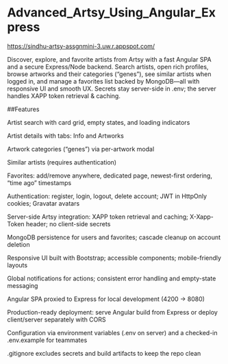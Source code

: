 # Advanced_Artsy_Using_Angular_Express

https://sindhu-artsy-assgnmini-3.uw.r.appspot.com/

Discover, explore, and favorite artists from Artsy with a fast Angular SPA and a secure Express/Node backend. Search artists, open rich profiles, browse artworks and their categories (“genes”), see similar artists when logged in, and manage a favorites list backed by MongoDB—all with responsive UI and smooth UX. Secrets stay server-side in .env; the server handles XAPP token retrieval & caching. 

##Features

Artist search with card grid, empty states, and loading indicators

Artist details with tabs: Info and Artworks

Artwork categories (“genes”) via per-artwork modal

Similar artists (requires authentication)

Favorites: add/remove anywhere, dedicated page, newest-first ordering, “time ago” timestamps

Authentication: register, login, logout, delete account; JWT in HttpOnly cookies; Gravatar avatars

Server-side Artsy integration: XAPP token retrieval and caching; X-Xapp-Token header; no client-side secrets

MongoDB persistence for users and favorites; cascade cleanup on account deletion

Responsive UI built with Bootstrap; accessible components; mobile-friendly layouts

Global notifications for actions; consistent error handling and empty-state messaging

Angular SPA proxied to Express for local development (4200 → 8080)

Production-ready deployment: serve Angular build from Express or deploy client/server separately with CORS

Configuration via environment variables (.env on server) and a checked-in .env.example for teammates

.gitignore excludes secrets and build artifacts to keep the repo clean
